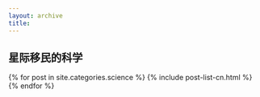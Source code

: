 ```yaml
---
layout: archive
title: 
---
```





## 星际移民的科学

<div class="tiles">
{% for post in site.categories.science %}
	{% include post-list-cn.html %}
{% endfor %}
</div><!-- /.tiles -->